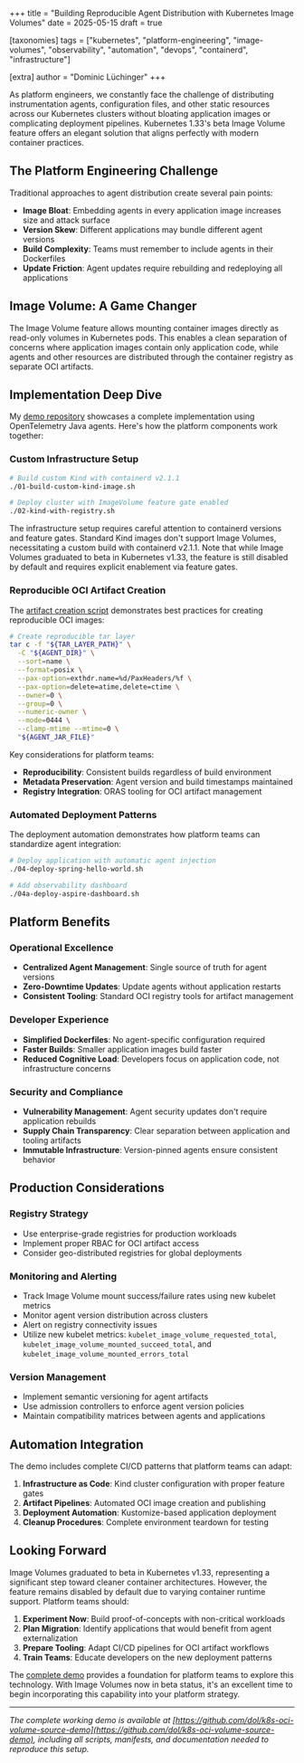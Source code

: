 +++
title = "Building Reproducible Agent Distribution with Kubernetes Image Volumes"
date = 2025-05-15
draft = true

[taxonomies]
tags = ["kubernetes", "platform-engineering", "image-volumes", "observability", "automation", "devops", "containerd", "infrastructure"]

[extra]
author = "Dominic Lüchinger"
+++

As platform engineers, we constantly face the challenge of distributing instrumentation agents, configuration files,
and other static resources across our Kubernetes clusters without bloating application images or complicating
deployment pipelines.
Kubernetes 1.33's beta Image Volume feature offers an elegant solution that aligns perfectly with modern container practices.

## The Platform Engineering Challenge

Traditional approaches to agent distribution create several pain points:

- **Image Bloat**: Embedding agents in every application image increases size and attack surface
- **Version Skew**: Different applications may bundle different agent versions
- **Build Complexity**: Teams must remember to include agents in their Dockerfiles
- **Update Friction**: Agent updates require rebuilding and redeploying all applications

## Image Volume: A Game Changer

The Image Volume feature allows mounting container images directly as read-only volumes in Kubernetes pods.
This enables a clean separation of concerns where application images contain only application code,
while agents and other resources are distributed through the container registry as separate OCI artifacts.

## Implementation Deep Dive

My [demo repository](https://github.com/dol/k8s-oci-volume-source-demo) showcases a complete implementation using
OpenTelemetry Java agents. Here's how the platform components work together:

### Custom Infrastructure Setup

```bash
# Build custom Kind with containerd v2.1.1
./01-build-custom-kind-image.sh

# Deploy cluster with ImageVolume feature gate enabled
./02-kind-with-registry.sh
```

The infrastructure setup requires careful attention to containerd versions and feature gates.
Standard Kind images don't support Image Volumes, necessitating a custom build with containerd v2.1.1.
Note that while Image Volumes graduated to beta in Kubernetes v1.33, the feature is still disabled by default
and requires explicit enablement via feature gates.

### Reproducible OCI Artifact Creation

The [artifact creation script](https://github.com/dol/k8s-oci-volume-source-demo/blob/main/03-artifact-javaagent-upload.sh)
demonstrates best practices for creating reproducible OCI images:

```bash
# Create reproducible tar layer
tar c -f "${TAR_LAYER_PATH}" \
  -C "${AGENT_DIR}" \
  --sort=name \
  --format=posix \
  --pax-option=exthdr.name=%d/PaxHeaders/%f \
  --pax-option=delete=atime,delete=ctime \
  --owner=0 \
  --group=0 \
  --numeric-owner \
  --mode=0444 \
  --clamp-mtime --mtime=0 \
  "${AGENT_JAR_FILE}"
```

Key considerations for platform teams:

- **Reproducibility**: Consistent builds regardless of build environment
- **Metadata Preservation**: Agent version and build timestamps maintained
- **Registry Integration**: ORAS tooling for OCI artifact management

### Automated Deployment Patterns

The deployment automation demonstrates how platform teams can standardize agent integration:

```bash
# Deploy application with automatic agent injection
./04-deploy-spring-hello-world.sh

# Add observability dashboard
./04a-deploy-aspire-dashboard.sh
```

## Platform Benefits

### Operational Excellence

- **Centralized Agent Management**: Single source of truth for agent versions
- **Zero-Downtime Updates**: Update agents without application restarts
- **Consistent Tooling**: Standard OCI registry tools for artifact management

### Developer Experience

- **Simplified Dockerfiles**: No agent-specific configuration required
- **Faster Builds**: Smaller application images build faster
- **Reduced Cognitive Load**: Developers focus on application code, not infrastructure concerns

### Security and Compliance

- **Vulnerability Management**: Agent security updates don't require application rebuilds
- **Supply Chain Transparency**: Clear separation between application and tooling artifacts
- **Immutable Infrastructure**: Version-pinned agents ensure consistent behavior

## Production Considerations

### Registry Strategy

- Use enterprise-grade registries for production workloads
- Implement proper RBAC for OCI artifact access
- Consider geo-distributed registries for global deployments

### Monitoring and Alerting

- Track Image Volume mount success/failure rates using new kubelet metrics
- Monitor agent version distribution across clusters
- Alert on registry connectivity issues
- Utilize new kubelet metrics: `kubelet_image_volume_requested_total`,
  `kubelet_image_volume_mounted_succeed_total`, and `kubelet_image_volume_mounted_errors_total`

### Version Management

- Implement semantic versioning for agent artifacts
- Use admission controllers to enforce agent version policies
- Maintain compatibility matrices between agents and applications

## Automation Integration

The demo includes complete CI/CD patterns that platform teams can adapt:

1. **Infrastructure as Code**: Kind cluster configuration with proper feature gates
2. **Artifact Pipelines**: Automated OCI image creation and publishing
3. **Deployment Automation**: Kustomize-based application deployment
4. **Cleanup Procedures**: Complete environment teardown for testing

## Looking Forward

Image Volumes graduated to beta in Kubernetes v1.33, representing a significant step toward cleaner container architectures.
However, the feature remains disabled by default due to varying container runtime support. Platform teams should:

1. **Experiment Now**: Build proof-of-concepts with non-critical workloads
2. **Plan Migration**: Identify applications that would benefit from agent externalization
3. **Prepare Tooling**: Adapt CI/CD pipelines for OCI artifact workflows
4. **Train Teams**: Educate developers on the new deployment patterns

The [complete demo](https://github.com/dol/k8s-oci-volume-source-demo) provides a foundation for platform teams to
explore this technology.
With Image Volumes now in beta status, it's an excellent time to begin incorporating this capability into your platform strategy.

---

*The complete working demo is available at [https://github.com/dol/k8s-oci-volume-source-demo](https://github.com/dol/k8s-oci-volume-source-demo),
including all scripts, manifests, and documentation needed to reproduce this setup.*
